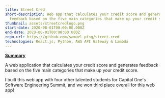 ```yaml
---
title: Street Cred
short-description: Web app that calculates your credit score and generates
  feedback based on the five main categories that make up your credit score.
thumbnail: assets/streetcredlogo.png
start-date: 2020-08-01T00:00:00.000Z
end-date: 2020-08-01T00:00:00.000Z
repo-url: https://github.com/samuel-ping/street-cred
technologies: React.js, Python, AWS API Gateway & Lambda
---
```


<ins>**Summary**</ins>

A web application that calculates your credit score and generates feedback based on the five main categories that make up your credit score.

I built this web app with four other talented students for Capital One's Software Engineering Summit, and we won third place overall for this web app!
